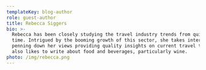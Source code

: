 ```yaml
---
templateKey: blog-author
role: guest-author
title: Rebecca Siggers
bio: >-
  Rebecca has been closely studying the travel industry trends from quite some
  time. Intrigued by the booming growth of this sector, she takes interest in
  penning down her views providing quality insights on current travel trends and
  also likes to write about food and beverages, particularly wine.
photo: /img/rebecca.png
---
```

